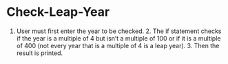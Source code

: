 # Check-Leap-Year
1. User must first enter the year to be checked. 2. The if statement checks if the year is a multiple of 4 but isn’t a multiple of 100 or if it is a multiple of 400 (not every year that is a multiple of 4 is a leap year). 3. Then the result is printed.
